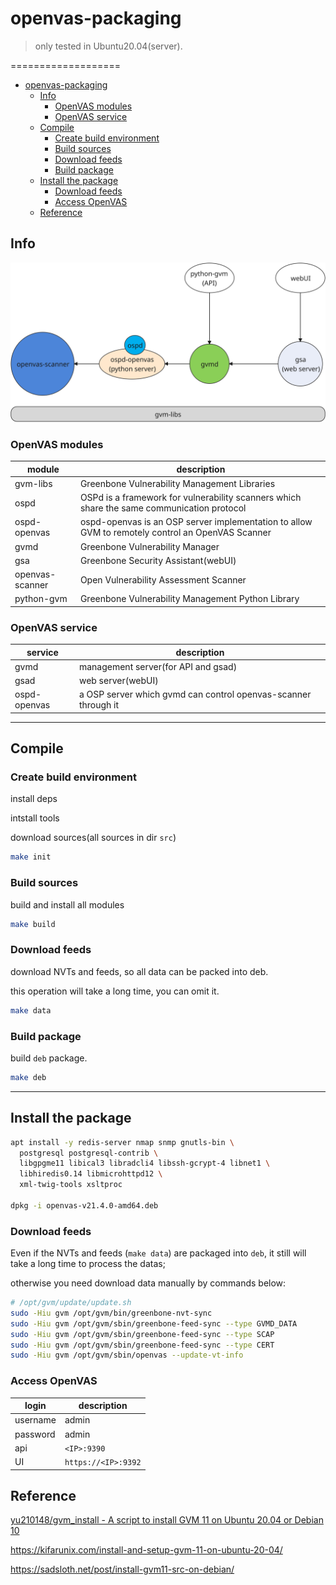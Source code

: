# openvas-packaging

> only tested in Ubuntu20.04(server).

===================
<!-- TOC -->

- [openvas-packaging](#openvas-packaging)
    - [Info](#info)
        - [OpenVAS modules](#openvas-modules)
        - [OpenVAS service](#openvas-service)
    - [Compile](#compile)
        - [Create build environment](#create-build-environment)
        - [Build sources](#build-sources)
        - [Download feeds](#download-feeds)
        - [Build package](#build-package)
    - [Install the package](#install-the-package)
        - [Download feeds](#download-feeds-1)
        - [Access OpenVAS](#access-openvas)
    - [Reference](#reference)

<!-- /TOC -->

## Info

![module](res/openvas-modules.svg)

### OpenVAS modules

| module          | description                                                                                      |
| --------------- | ------------------------------------------------------------------------------------------------ |
| gvm-libs        | Greenbone Vulnerability Management Libraries                                                     |
| ospd            | OSPd is a framework for vulnerability scanners which share the same communication protocol       |
| ospd-openvas    | ospd-openvas is an OSP server implementation to allow GVM to remotely control an OpenVAS Scanner |
| gvmd            | Greenbone Vulnerability Manager                                                                  |
| gsa             | Greenbone Security Assistant(webUI)                                                              |
| openvas-scanner | Open Vulnerability Assessment Scanner                                                            |
| python-gvm      | Greenbone Vulnerability Management Python Library                                                |

### OpenVAS service

| service      | description                                            |
| ------------ | ------------------------------------------------------ |
| gvmd         | management server(for API and gsad)                    |
| gsad         | web server(webUI)                                      |
| ospd-openvas | a OSP server which gvmd can control openvas-scanner through it |

-----------

## Compile

### Create build environment

install deps

intstall tools

download sources(all sources in dir `src`)

```bash
make init
```

### Build sources

build and install all modules

```bash
make build
```

### Download feeds

download NVTs and feeds, so all data can be packed into deb.

this operation will take a long time, you can omit it.

```bash
make data
```

### Build package

build `deb` package.

```bash
make deb
```

-------------

## Install the package

```bash
apt install -y redis-server nmap snmp gnutls-bin \
  postgresql postgresql-contrib \
  libgpgme11 libical3 libradcli4 libssh-gcrypt-4 libnet1 \
  libhiredis0.14 libmicrohttpd12 \
  xml-twig-tools xsltproc

dpkg -i openvas-v21.4.0-amd64.deb
```

### Download feeds

Even if the NVTs and feeds (`make data`) are packaged into `deb`, it still will take a long time to process the datas; 

otherwise you need download data manually by commands below:

```bash
# /opt/gvm/update/update.sh
sudo -Hiu gvm /opt/gvm/bin/greenbone-nvt-sync
sudo -Hiu gvm /opt/gvm/sbin/greenbone-feed-sync --type GVMD_DATA
sudo -Hiu gvm /opt/gvm/sbin/greenbone-feed-sync --type SCAP
sudo -Hiu gvm /opt/gvm/sbin/greenbone-feed-sync --type CERT
sudo -Hiu gvm /opt/gvm/sbin/openvas --update-vt-info
```

### Access OpenVAS

| login    | description         |
| -------- | ------------------- |
| username | admin               |
| password | admin               |
| api      | `<IP>:9390`         |
| UI       | `https://<IP>:9392` |

## Reference

[ yu210148/gvm_install - A script to install GVM 11 on Ubuntu 20.04 or Debian 10](https://github.com/yu210148/gvm_install)

https://kifarunix.com/install-and-setup-gvm-11-on-ubuntu-20-04/

https://sadsloth.net/post/install-gvm11-src-on-debian/
